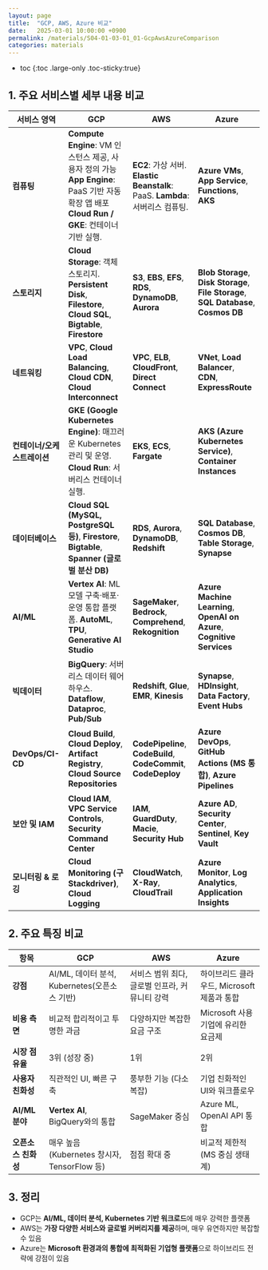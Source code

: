 ```yaml
---
layout: page
title:  "GCP, AWS, Azure 비교"
date:   2025-03-01 10:00:00 +0900
permalink: /materials/S04-01-03-01_01-GcpAwsAzureComparison
categories: materials
---
```

* toc
{:toc .large-only .toc-sticky:true}


## 1. 주요 서비스별 세부 내용 비교

| 서비스 영역 | GCP | AWS | Azure |
|-------------|-----|-----|-------|
| **컴퓨팅** | **Compute Engine**: VM 인스턴스 제공, 사용자 정의 가능<br>**App Engine**: PaaS 기반 자동 확장 앱 배포<br>**Cloud Run / GKE**: 컨테이너 기반 실행. | **EC2**: 가상 서버. **Elastic Beanstalk**: PaaS. **Lambda**: 서버리스 컴퓨팅. | **Azure VMs**, **App Service**, **Functions**, **AKS** |
| **스토리지** | **Cloud Storage**: 객체 스토리지. **Persistent Disk**, **Filestore**, **Cloud SQL**, **Bigtable**, **Firestore** | **S3**, **EBS**, **EFS**, **RDS**, **DynamoDB**, **Aurora** | **Blob Storage**, **Disk Storage**, **File Storage**, **SQL Database**, **Cosmos DB** |
| **네트워킹** | **VPC**, **Cloud Load Balancing**, **Cloud CDN**, **Cloud Interconnect** | **VPC**, **ELB**, **CloudFront**, **Direct Connect** | **VNet**, **Load Balancer**, **CDN**, **ExpressRoute** |
| **컨테이너/오케스트레이션** | **GKE (Google Kubernetes Engine)**: 매끄러운 Kubernetes 관리 및 운영. **Cloud Run**: 서버리스 컨테이너 실행. | **EKS**, **ECS**, **Fargate** | **AKS (Azure Kubernetes Service)**, **Container Instances** |
| **데이터베이스** | **Cloud SQL (MySQL, PostgreSQL 등)**, **Firestore**, **Bigtable**, **Spanner (글로벌 분산 DB)** | **RDS**, **Aurora**, **DynamoDB**, **Redshift** | **SQL Database**, **Cosmos DB**, **Table Storage**, **Synapse** |
| **AI/ML** | **Vertex AI**: ML 모델 구축·배포·운영 통합 플랫폼. **AutoML**, **TPU**, **Generative AI Studio** | **SageMaker**, **Bedrock**, **Comprehend**, **Rekognition** | **Azure Machine Learning**, **OpenAI on Azure**, **Cognitive Services** |
| **빅데이터** | **BigQuery**: 서버리스 데이터 웨어하우스. **Dataflow**, **Dataproc**, **Pub/Sub** | **Redshift**, **Glue**, **EMR**, **Kinesis** | **Synapse**, **HDInsight**, **Data Factory**, **Event Hubs** |
| **DevOps/CI-CD** | **Cloud Build**, **Cloud Deploy**, **Artifact Registry**, **Cloud Source Repositories** | **CodePipeline**, **CodeBuild**, **CodeCommit**, **CodeDeploy** | **Azure DevOps**, **GitHub Actions (MS 통합)**, **Azure Pipelines** |
| **보안 및 IAM** | **Cloud IAM**, **VPC Service Controls**, **Security Command Center** | **IAM**, **GuardDuty**, **Macie**, **Security Hub** | **Azure AD**, **Security Center**, **Sentinel**, **Key Vault** |
| **모니터링 & 로깅** | **Cloud Monitoring (구 Stackdriver)**, **Cloud Logging** | **CloudWatch**, **X-Ray**, **CloudTrail** | **Azure Monitor**, **Log Analytics**, **Application Insights** |


## 2. 주요 특징 비교

| 항목 | GCP | AWS | Azure |
|------|-----|-----|-------|
| **강점** | AI/ML, 데이터 분석, Kubernetes(오픈소스 기반) | 서비스 범위 최다, 글로벌 인프라, 커뮤니티 강력 | 하이브리드 클라우드, Microsoft 제품과 통합 |
| **비용 측면** | 비교적 합리적이고 투명한 과금 | 다양하지만 복잡한 요금 구조 | Microsoft 사용 기업에 유리한 요금제 |
| **시장 점유율** | 3위 (성장 중) | 1위 | 2위 |
| **사용자 친화성** | 직관적인 UI, 빠른 구축 | 풍부한 기능 (다소 복잡) | 기업 친화적인 UI와 워크플로우 |
| **AI/ML 분야** | **Vertex AI**, BigQuery와의 통합 | SageMaker 중심 | Azure ML, OpenAI API 통합 |
| **오픈소스 친화성** | 매우 높음 (Kubernetes 창시자, TensorFlow 등) | 점점 확대 중 | 비교적 제한적 (MS 중심 생태계) |


## 3. 정리

- GCP는 **AI/ML, 데이터 분석, Kubernetes 기반 워크로드**에 매우 강력한 플랫폼
- AWS는 **가장 다양한 서비스와 글로벌 커버리지를 제공**하며, 매우 유연하지만 복잡할 수 있음
- Azure는 **Microsoft 환경과의 통합에 최적화된 기업형 플랫폼**으로 하이브리드 전략에 강점이 있음

